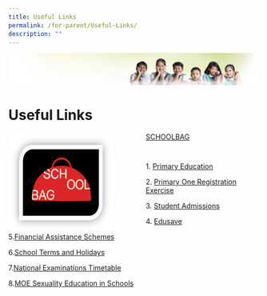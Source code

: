 ```yaml
---
title: Useful Links
permalink: /for-parent/Useful-Links/
description: ""
---
```

![](/images/Banner.jpg)

Useful Links
============

<img src="/images/SCHOOLBAG.png" style="width:210px;height:200px;margin-right:65px;" align = "left">

[SCHOOLBAG](http://www.schoolbag.sg/)

```
```

```
```

1. [Primary Education](https://www.moe.gov.sg/education/primary/)  
  
2. [Primary One Registration Exercise](https://www.moe.gov.sg/admissions/primary-one-registration)  
  
3. [Student Admissions](http://www.moe.gov.sg/education/admissions/)  
  
4. [Edusave](http://www.moe.gov.sg/initiatives/edusave/)  

  

5.[Financial Assistance Schemes](http://www.moe.gov.sg/initiatives/financial-assistance/)

  

6.[School Terms and Holidays](http://www.moe.gov.sg/schools/terms-and-holidays/)

  

7.[National Examinations Timetable](http://www.moe.gov.sg/schools/national-exams-timetable/)

8.[MOE Sexuality Education in Schools](https://zhonghuapri.moe.edu.sg/for-parent/moe-sexuality-education-programme)